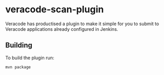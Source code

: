 # veracode-scan-plugin
Veracode has productised a plugin to make it simple for you to submit to Veracode applications already configured in Jenkins.

## Building

To build the plugin run:
```
mvn package
```
